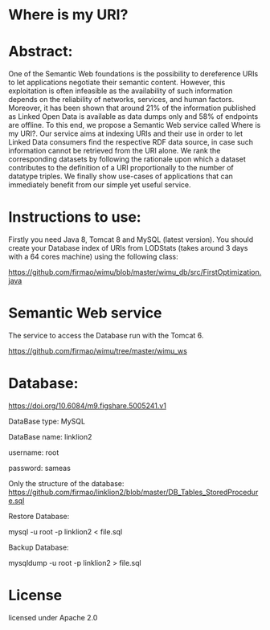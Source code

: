 # Where is my URI?

# Abstract:
One of the Semantic Web foundations is the possibility to dereference URIs to let applications negotiate their semantic content.
However, this exploitation is often infeasible as the availability of such information depends on the reliability of networks, services, and human factors.
Moreover, it has been shown that around 21% of the information published as Linked Open Data is available as data dumps only and 58% of endpoints are offline.
To this end, we propose a Semantic Web service called Where is my URI?.
Our service aims at indexing URIs and their use in order to let Linked Data consumers find the respective RDF data source, in case such information cannot be retrieved from the URI alone.
We rank the corresponding datasets by following the rationale upon which a dataset contributes to the definition of a URI proportionally to the number of datatype triples.
We finally show use-cases of applications that can immediately benefit from our simple yet useful service.

# Instructions to use:
Firstly you need Java 8, Tomcat 8 and MySQL (latest version).
You should create your Database index of URIs from LODStats (takes around 3 days with a 64 cores machine) using the following class:

https://github.com/firmao/wimu/blob/master/wimu_db/src/FirstOptimization.java

# Semantic Web service
The service to access the Database run with the Tomcat 6.

https://github.com/firmao/wimu/tree/master/wimu_ws

# Database:
https://doi.org/10.6084/m9.figshare.5005241.v1

DataBase type: MySQL

DataBase name: linklion2

username: root

password: sameas

Only the structure of the database:
https://github.com/firmao/linklion2/blob/master/DB_Tables_StoredProcedure.sql

Restore Database:

mysql -u root -p linklion2 < file.sql

Backup Database:

mysqldump -u root -p linklion2 > file.sql


# License

licensed under Apache 2.0
